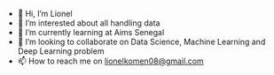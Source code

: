 - 👋 Hi, I’m Lionel
- 👀 I’m interested about all handling data
- 🌱 I’m currently learning at Aims Senegal
- 💞️ I’m looking to collaborate on Data Science, Machine Learning and Deep Learning problem
- 📫 How to reach me on lionelkomen08@gmail.com

<!---
Lio-cmr/Lio-cmr is a ✨ special ✨ repository because its `README.md` (this file) appears on your GitHub profile.
You can click the Preview link to take a look at your changes.
--->
